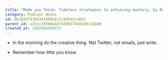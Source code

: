 ```yaml
---
title: "Made you think: Timeless strategies to achieving mastery, by Robert Greene"
category: Podcast Notes
id: 8b3b8d7939d343409e8c2c0dbd1ceb01
parent_id: a15cc39586e44f459817840188118b08
created_at: 1582585459737
---
```


* In the morning do the creative thing. Not Twitter, not emails, just write.

* Remember how little you know. 


    